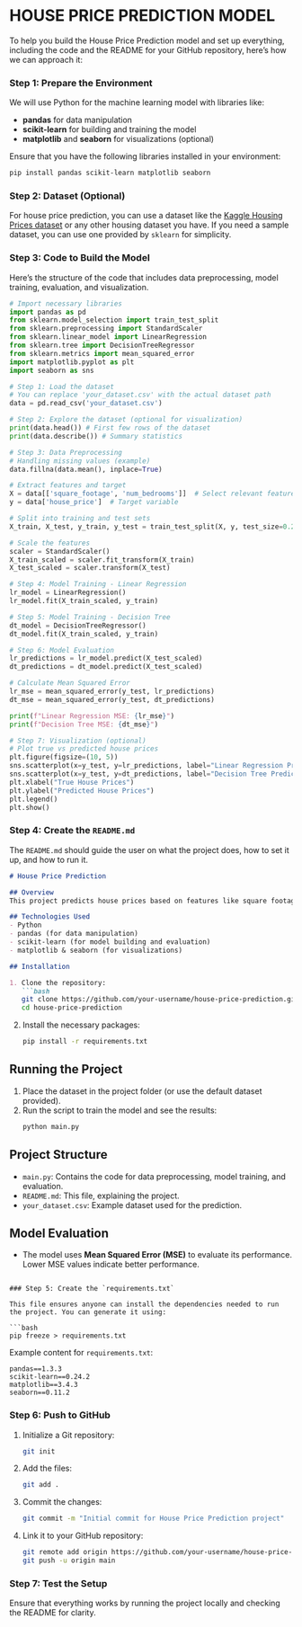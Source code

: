 # HOUSE PRICE PREDICTION MODEL

To help you build the House Price Prediction model and set up everything, including the code and the README for your GitHub repository, here’s how we can approach it:

### Step 1: Prepare the Environment
We will use Python for the machine learning model with libraries like:
- **pandas** for data manipulation
- **scikit-learn** for building and training the model
- **matplotlib** and **seaborn** for visualizations (optional)

Ensure that you have the following libraries installed in your environment:
```bash
pip install pandas scikit-learn matplotlib seaborn
```

### Step 2: Dataset (Optional)
For house price prediction, you can use a dataset like the [Kaggle Housing Prices dataset](https://www.kaggle.com/c/house-prices-advanced-regression-techniques/data) or any other housing dataset you have. If you need a sample dataset, you can use one provided by `sklearn` for simplicity.

### Step 3: Code to Build the Model

Here’s the structure of the code that includes data preprocessing, model training, evaluation, and visualization.

```python
# Import necessary libraries
import pandas as pd
from sklearn.model_selection import train_test_split
from sklearn.preprocessing import StandardScaler
from sklearn.linear_model import LinearRegression
from sklearn.tree import DecisionTreeRegressor
from sklearn.metrics import mean_squared_error
import matplotlib.pyplot as plt
import seaborn as sns

# Step 1: Load the dataset
# You can replace 'your_dataset.csv' with the actual dataset path
data = pd.read_csv('your_dataset.csv')

# Step 2: Explore the dataset (optional for visualization)
print(data.head()) # First few rows of the dataset
print(data.describe()) # Summary statistics

# Step 3: Data Preprocessing
# Handling missing values (example)
data.fillna(data.mean(), inplace=True)

# Extract features and target
X = data[['square_footage', 'num_bedrooms']]  # Select relevant features
y = data['house_price']  # Target variable

# Split into training and test sets
X_train, X_test, y_train, y_test = train_test_split(X, y, test_size=0.2, random_state=42)

# Scale the features
scaler = StandardScaler()
X_train_scaled = scaler.fit_transform(X_train)
X_test_scaled = scaler.transform(X_test)

# Step 4: Model Training - Linear Regression
lr_model = LinearRegression()
lr_model.fit(X_train_scaled, y_train)

# Step 5: Model Training - Decision Tree
dt_model = DecisionTreeRegressor()
dt_model.fit(X_train_scaled, y_train)

# Step 6: Model Evaluation
lr_predictions = lr_model.predict(X_test_scaled)
dt_predictions = dt_model.predict(X_test_scaled)

# Calculate Mean Squared Error
lr_mse = mean_squared_error(y_test, lr_predictions)
dt_mse = mean_squared_error(y_test, dt_predictions)

print(f"Linear Regression MSE: {lr_mse}")
print(f"Decision Tree MSE: {dt_mse}")

# Step 7: Visualization (optional)
# Plot true vs predicted house prices
plt.figure(figsize=(10, 5))
sns.scatterplot(x=y_test, y=lr_predictions, label="Linear Regression Predictions")
sns.scatterplot(x=y_test, y=dt_predictions, label="Decision Tree Predictions")
plt.xlabel("True House Prices")
plt.ylabel("Predicted House Prices")
plt.legend()
plt.show()
```

### Step 4: Create the `README.md`

The `README.md` should guide the user on what the project does, how to set it up, and how to run it.

```markdown
# House Price Prediction

## Overview
This project predicts house prices based on features like square footage and the number of bedrooms. It uses machine learning models such as **Linear Regression** and **Decision Trees** to estimate the price of houses. The model's accuracy is evaluated using **Mean Squared Error (MSE)**.

## Technologies Used
- Python
- pandas (for data manipulation)
- scikit-learn (for model building and evaluation)
- matplotlib & seaborn (for visualizations)

## Installation

1. Clone the repository:
   ```bash
   git clone https://github.com/your-username/house-price-prediction.git
   cd house-price-prediction
   ```

2. Install the necessary packages:
   ```bash
   pip install -r requirements.txt
   ```

## Running the Project

1. Place the dataset in the project folder (or use the default dataset provided).
2. Run the script to train the model and see the results:
   ```bash
   python main.py
   ```

## Project Structure
- `main.py`: Contains the code for data preprocessing, model training, and evaluation.
- `README.md`: This file, explaining the project.
- `your_dataset.csv`: Example dataset used for the prediction.

## Model Evaluation
- The model uses **Mean Squared Error (MSE)** to evaluate its performance. Lower MSE values indicate better performance.
```

### Step 5: Create the `requirements.txt`

This file ensures anyone can install the dependencies needed to run the project. You can generate it using:

```bash
pip freeze > requirements.txt
```

Example content for `requirements.txt`:

```
pandas==1.3.3
scikit-learn==0.24.2
matplotlib==3.4.3
seaborn==0.11.2
```

### Step 6: Push to GitHub
1. Initialize a Git repository:
   ```bash
   git init
   ```

2. Add the files:
   ```bash
   git add .
   ```

3. Commit the changes:
   ```bash
   git commit -m "Initial commit for House Price Prediction project"
   ```

4. Link it to your GitHub repository:
   ```bash
   git remote add origin https://github.com/your-username/house-price-prediction.git
   git push -u origin main
   ```

### Step 7: Test the Setup
Ensure that everything works by running the project locally and checking the README for clarity.


